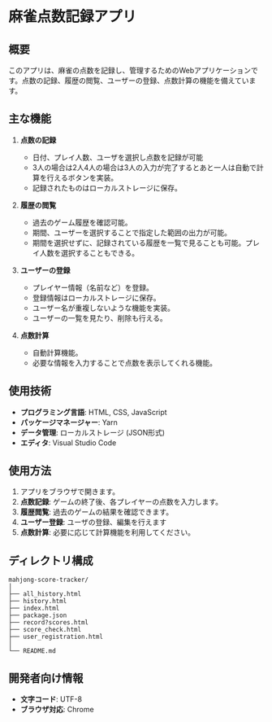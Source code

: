 # 麻雀点数記録アプリ

## 概要
このアプリは、麻雀の点数を記録し、管理するためのWebアプリケーションです。点数の記録、履歴の閲覧、ユーザーの登録、点数計算の機能を備えています。

## 主な機能
1. **点数の記録**
   - 日付、プレイ人数、ユーザを選択し点数を記録が可能
   - 3人の場合は2人4人の場合は3人の入力が完了するとあと一人は自動で計算を行えるボタンを実装。
   - 記録されたものはローカルストレージに保存。

2. **履歴の閲覧**
   - 過去のゲーム履歴を確認可能。
   - 期間、ユーザーを選択することで指定した範囲の出力が可能。
   - 期間を選択せずに、記録されている履歴を一覧で見ることも可能。プレイ人数を選択することもできる。

3. **ユーザーの登録**
   - プレイヤー情報（名前など）を登録。
   - 登録情報はローカルストレージに保存。
   - ユーザー名が重複しないような機能を実装。
   - ユーザーの一覧を見たり、削除も行える。

4. **点数計算**
   - 自動計算機能。
   - 必要な情報を入力することで点数を表示してくれる機能。

## 使用技術
- **プログラミング言語**: HTML, CSS, JavaScript
- **パッケージマネージャー**: Yarn
- **データ管理**: ローカルストレージ (JSON形式)
- **エディタ**: Visual Studio Code

## 使用方法
1. アプリをブラウザで開きます。
2. **点数記録**: ゲームの終了後、各プレイヤーの点数を入力します。
3. **履歴閲覧**: 過去のゲームの結果を確認できます。
4. **ユーザー登録**: ユーザの登録、編集を行えます
5. **点数計算**: 必要に応じて計算機能を利用してください。

## ディレクトリ構成
```
mahjong-score-tracker/
│
├── all_history.html
├── history.html
├── index.html
├── package.json
├── record?scores.html
├── score_check.html
├── user_registration.html
│
└── README.md
```

## 開発者向け情報
- **文字コード**: UTF-8
- **ブラウザ対応**: Chrome
